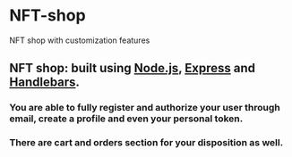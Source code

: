 # NFT-shop
NFT shop with customization features

## NFT shop: built using [Node.js](https://nodejs.org/uk/), [Express](https://expressjs.com/ru/) and [Handlebars](https://handlebarsjs.com/).

### You are able to fully register and authorize your user through email, create a profile and even your personal token. 
### There are cart and orders section for your disposition as well.
